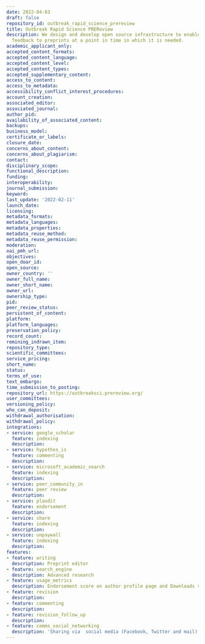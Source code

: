 ```yaml
---
date: 2022-04-03
draft: false
repository_id: outbreak_rapid_science_prereview
title: Outbreak Rapid Science PREReview
description: We design and develop open source infrastructure to enable constructive
  feedback to preprints at a point in time in which it is needed.
academic_applicant_only:
accepted_content_formats:
accepted_content_language:
accepted_content_level:
accepted_content_types:
accepted_supplementary_content:
access_to_content:
access_to_metadata:
accessibility_conflict_interest_procedures:
account_creation:
associated_editor:
associated_journal:
author_pid:
availability_of_associated_content:
backups:
business_model:
certificate_or_labels:
closure_date:
concerns_about_content:
concerns_about_plagiarism:
contact:
disciplinary_scope:
functional_description:
funding:
interoperability:
journal_submission:
keyword:
last_update: '2022-02-11'
launch_date:
licensing:
metadata_formats:
metadata_languages:
metadata_properties:
metadata_reuse_method:
metadata_reuse_permission:
moderation:
oai_pmh_url:
objectives:
open_doar_id:
open_source:
owner_country: ''
owner_full_name:
owner_short_name:
owner_url:
ownership_type:
pid:
peer_review_status:
persistent_of_content:
platform:
platform_languages:
preservation_policy:
record_count:
remining_indrawn_item:
repository_type:
scientific_committees:
service_pricing:
short_name:
status:
terms_of_use:
text_embargo:
time_submission_to_posting:
repository_url: https://outbreaksci.prereview.org/
user_committees:
versioning_policy:
who_can_deposit:
withdrawal_authorisation:
withdrawal_policy:
integrations:
- service: google_scholar
  feature: indexing
  description:
- service: hypothes_is
  feature: commenting
  description:
- service: microsoft_academic_search
  feature: indexing
  description:
- service: peer_community_in
  feature: peer review
  description:
- service: plaudit
  feature: endorsement
  description:
- service: share
  feature: indexing
  description:
- service: unpaywall
  feature: indexing
  description:
features:
- feature: writing
  description: Preprint editor
- feature: search_engine
  description: Advanced research
- feature: usage_metrics
  description: Endorsement score on author profile page and Downloads visible to everyone
- feature: revision
  description:
- feature: commenting
  description:
- feature: revision_follow_up
  description:
- feature: comms_social_networking
  description: 'Sharing via  social media (Facebook, Twitter and mail)      https://twitter.com/OSFramework'
---
```



